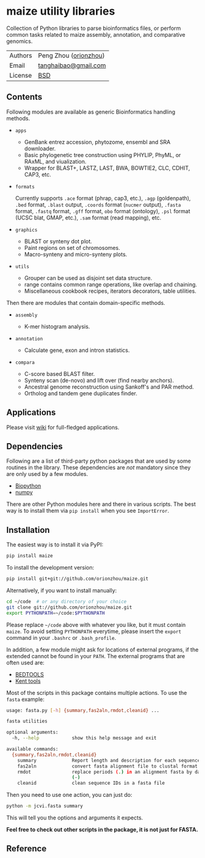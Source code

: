 # maize utility libraries

Collection of Python libraries to parse bioinformatics files, or perform 
common tasks related to maize assembly, annotation, and comparative genomics.

| | |
| --- | --- |
| Authors | Peng Zhou ([orionzhou](http://github.com/orionzhou)) |
| Email   | <tanghaibao@gmail.com> |
| License | [BSD](http://creativecommons.org/licenses/BSD/) |

## Contents

Following modules are available as generic Bioinformatics handling methods.

- `apps`
  - GenBank entrez accession, phytozome, ensembl and SRA downloader.
  - Basic phylogenetic tree construction using PHYLIP, PhyML, or RAxML, 
    and viualization.
  - Wrapper for BLAST+, LASTZ, LAST, BWA, BOWTIE2, CLC, CDHIT, CAP3, etc.

- `formats`

    Currently supports `.ace` format (phrap, cap3, etc.), `.agp`
    (goldenpath), `.bed` format, `.blast` output,
    `.coords` format (`nucmer` output), `.fasta` format, `.fastq`
    format, `.gff` format, `obo` format (ontology),
    `.psl` format (UCSC blat, GMAP, etc.), `.sam` format (read mapping), etc.

- `graphics`
  - BLAST or synteny dot plot.
  - Paint regions on set of chromosomes.
  - Macro-synteny and micro-synteny plots.

- `utils`
  - Grouper can be used as disjoint set data structure.
  - range contains common range operations, like overlap
    and chaining.
  - Miscellaneous cookbook recipes, iterators decorators,
    table utilities.

Then there are modules that contain domain-specific methods.

- `assembly`
  - K-mer histogram analysis.

- `annotation`
  - Calculate gene, exon and intron statistics.

- `compara`
  - C-score based BLAST filter.
  - Synteny scan (de-novo) and lift over (find nearby anchors).
  - Ancestral genome reconstruction using Sankoff's and PAR method.
  - Ortholog and tandem gene duplicates finder.

## Applications

Please visit [wiki](https://github.com/orionzhou/jcvi/wiki) for
full-fledged applications. 

## Dependencies

Following are a list of third-party python packages that are used by
some routines in the library. These dependencies are *not* mandatory
since they are only used by a few modules.

- [Biopython](http://www.biopython.org)
- [numpy](http://numpy.scipy.org)

There are other Python modules here and there in various scripts. The
best way is to install them via `pip install` when you see `ImportError`.

## Installation

The easiest way is to install it via PyPI:

```bash
pip install maize
```

To install the development version:

```bash
pip install git+git://github.com/orionzhou/maize.git
```

Alternatively, if you want to install manually:

```bash
cd ~/code  # or any directory of your choice
git clone git://github.com/orionzhou/maize.git
export PYTHONPATH=~/code:$PYTHONPATH
```

Please replace `~/code` above with whatever you like, but it must
contain `maize`. To avoid setting `PYTHONPATH` everytime, please insert
the `export` command in your `.bashrc` or `.bash_profile`.

In addition, a few module might ask for locations of external programs,
if the extended cannot be found in your `PATH`. The external programs
that are often used are:

- [BEDTOOLS](http://code.google.com/p/bedtools/)
- [Kent tools](http://hgdownload.cse.ucsc.edu/admin/jksrc.zip)

Most of the scripts in this package contains multiple actions. To use
the `fasta` example:

```bash
usage: fasta.py [-h] {summary,fas2aln,rmdot,cleanid} ...

fasta utilities

optional arguments:
  -h, --help            show this help message and exit

available commands:
  {summary,fas2aln,rmdot,cleanid}
    summary             Report length and description for each sequence
    fas2aln             convert fasta alignment file to clustal format
    rmdot               replace periods (.) in an alignment fasta by dashes
                        (-)
    cleanid             clean sequence IDs in a fasta file
```

Then you need to use one action, you can just do:

```bash
python -m jcvi.fasta summary
```

This will tell you the options and arguments it expects.

**Feel free to check out other scripts in the package, it is not just
for FASTA.**

## Reference

